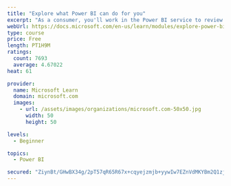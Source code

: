 ```yaml
---
title: "Explore what Power BI can do for you"
excerpt: "As a consumer, you'll work in the Power BI service to review and interact with content that has been shared with you. This module provides the foundational information that you need to work effectively in the Power BI service."
webUrl: https://docs.microsoft.com/en-us/learn/modules/explore-power-bi-service/
type: course
price: Free
length: PT1H9M
ratings:
  count: 7693
  average: 4.67022
heat: 61

provider:
  name: Microsoft Learn
  domain: microsoft.com
  images:
    - url: /assets/images/organizations/microsoft.com-50x50.jpg
      width: 50
      height: 50

levels:
  - Beginner

topics:
  - Power BI

secured: "ZiynBt/GHwBX34g/2pT57qR65R67x+cqyejzmjb+yywIw7EZnVdMKYBm2Q1zjkUQcZnXdTRfR5moqxByEnpDNGeSs4lUzuMeZuF+vvUhP1owS1Q5lKeVv0ZVOCyVkd0XaYQp3dhfJcpq+vY7nLYerwwIGLbKiddzrYSc7nfM9S5K6udXffE6IIK/u4zGkmEZSD78BwPodYP8ZYQMNP7STQn8xY3Erh30yxuzgfKAIsGBhuN1995NarjJndDd5gL7w4f862HCD0I2jaiZg6Q+CCD62cBw7hYnr4kKUyY37h+Fx0/7vlcYOxuXki7+GTt/D5nPnwFh6xkfEwA0FHWmU1FzuG2ErMDNrdKuAnlRFyr0w+h7dq0ggU4bHksmY7xKnknuRa0sT9dy9jWfy9b0ngeukCt8l67hCmWPoc++iWo=;NepySw3Vwr73dDb5czeO9A=="
---
```



